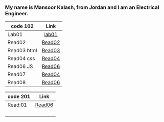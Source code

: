 
### My name is Mansoor Kalash, from Jordan and I am an Electrical Engineer.


| code 102      | Link                                                                        | 
| ------------- |:---------------------------------------------------------------------------:| 
| Lab01         |[lab01](https://mansoor-kalash.github.io/reading-notes/lab01)                | 
|  Read02       |[Read02](https://mansoor-kalash.github.io/reading-notes/Read02)              | 
|  Read03 html  |[Read03](https://mansoor-kalash.github.io/reading-notes/Read03)              |
| Read04 css    |[Read04](https://mansoor-kalash.github.io/reading-notes/Read04)              | 
| Read06 JS     |[Read06](https://mansoor-kalash.github.io/reading-notes/Read06)              |
| Read07        |[Read04](https://mansoor-kalash.github.io/reading-notes/Read07)              | 
| Read08        |[Read06](https://mansoor-kalash.github.io/reading-notes/Read08)              |
 


| code 201      | Link                                                                        | 
| ------------- |:---------------------------------------------------------------------------:| 
|   Read:01     |[Read06](https://mansoor-kalash.github.io/reading-notes/Read:01)             | 
|               |                                                                             | 
|               |                                                                             | 
|               |                                                                             | 
|               |                                                                             | 


